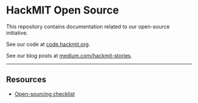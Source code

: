 # HackMIT Open Source

This repository contains documentation related to our open-source initiative.

See our code at [code.hackmit.org](https://code.hackmit.org/).

See our blog posts at [medium.com/hackmit-stories](https://medium.com/hackmit-stories).

---

## Resources

* [Open-sourcing checklist](checklist.md)

